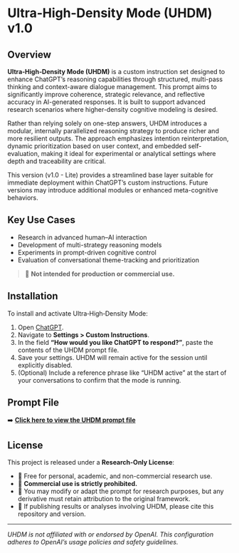# Ultra‑High‑Density Mode (UHDM) v1.0

## Overview

**Ultra‑High‑Density Mode (UHDM)** is a custom instruction set designed to enhance ChatGPT’s reasoning capabilities through structured, multi-pass thinking and context-aware dialogue management. This prompt aims to significantly improve coherence, strategic relevance, and reflective accuracy in AI-generated responses. It is built to support advanced research scenarios where higher-density cognitive modeling is desired.

Rather than relying solely on one-step answers, UHDM introduces a modular, internally parallelized reasoning strategy to produce richer and more resilient outputs. The approach emphasizes intention reinterpretation, dynamic prioritization based on user context, and embedded self-evaluation, making it ideal for experimental or analytical settings where depth and traceability are critical.

This version (v1.0 - Lite) provides a streamlined base layer suitable for immediate deployment within ChatGPT’s custom instructions. Future versions may introduce additional modules or enhanced meta-cognitive behaviors.

## Key Use Cases

* Research in advanced human–AI interaction
* Development of multi-strategy reasoning models
* Experiments in prompt-driven cognitive control
* Evaluation of conversational theme-tracking and prioritization

> 🔬 **Not intended for production or commercial use.**

## Installation

To install and activate Ultra‑High‑Density Mode:

1. Open [ChatGPT](https://chat.openai.com/).
2. Navigate to **Settings > Custom Instructions**.
3. In the field **“How would you like ChatGPT to respond?”**, paste the contents of the UHDM prompt file.
4. Save your settings. UHDM will remain active for the session until explicitly disabled.
5. (Optional) Include a reference phrase like “UHDM active” at the start of your conversations to confirm that the mode is running.

## Prompt File

➡️ [**Click here to view the UHDM prompt file**](./uhdm_prompt.txt)

## License

This project is released under a **Research-Only License**:

* 📄 Free for personal, academic, and non-commercial research use.
* 🚫 **Commercial use is strictly prohibited.**
* 🔁 You may modify or adapt the prompt for research purposes, but any derivative must retain attribution to the original framework.
* 📢 If publishing results or analyses involving UHDM, please cite this repository and version.

---

*UHDM is not affiliated with or endorsed by OpenAI. This configuration adheres to OpenAI’s usage policies and safety guidelines.*
